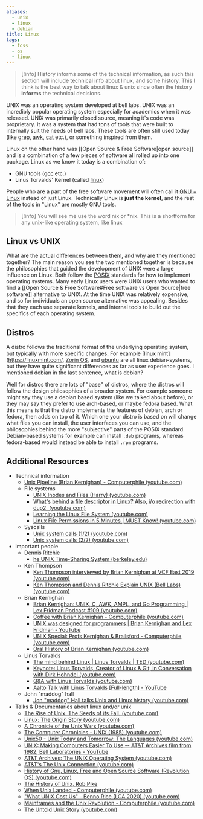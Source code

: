 ```yaml
---
aliases:
  - unix
  - linux
  - debian
title: Linux
tags:
  - foss
  - os
  - linux
---
```

>[!info]
> History informs some of the technical information, as such this section will include technical info about linux, and some history. This I think is the best way to talk about linux & unix since often the history **informs** the technical decisions.

UNIX was an operating system developed at bell labs. UNIX was an incredibly popular operating system especially for academics when it was released. UNIX was primarily closed source, meaning it's code was proprietary. It was a system that had tons of tools that were built to internally suit the needs of bell labs. These tools are often still used today (like [grep](https://www.gnu.org/software/grep/manual/grep.html), [awk](https://www.gnu.org/software/gawk/manual/gawk.html), [cat](https://www.gnu.org/software/coreutils/manual/html_node/cat-invocation.html#cat-invocation) etc.), or something inspired from them. 

Linux on the other hand was [[Open Source & Free Software|open source]] and is a combination of a few pieces of software all rolled up into one package. Linux as we know it today is a combination of:

- GNU tools ([gcc](https://gcc.gnu.org/) etc.)
- Linus Torvalds' Kernel (called [linux](https://github.com/torvalds/linux))

People who are a part of the free software movement will often call it [GNU + Linux](https://en.wikipedia.org/wiki/GNU/Linux_naming_controversy) instead of just Linux. Technically Linux is **just the kernel**, and the rest of the tools in "Linux" are mostly GNU tools.

>[!info]
>You will see me use the word nix or \*nix. This is a shortform for any unix-like operating system, like linux

## Linux vs UNIX
What are the actual differences between them, and why are they mentioned together? The main reason you see the two mentioned together is because the philosophies that guided the development of UNIX were a large influence on Linux. Both follow the [POSIX](https://pubs.opengroup.org/onlinepubs/9699919799.2018edition/) standards for how to implement operating systems. Many early Linux users were UNIX users who wanted to find a [[Open Source & Free Software#Free software vs Open Source|free software]] alternative to UNIX. At the time UNIX was relatively expensive, and so for individuals an open source alternative was appealing. Besides that they each use separate kernels, and internal tools to build out the specifics of each operating system.

## Distros
A distro follows the traditional format of the underlying operating system, but typically with more specific changes. For example [linux mint](https://linuxmint.com/, [Zorin OS](https://zorin.com/os/), and [ubuntu](https://ubuntu.com/) are all linux debian-systems, but they have quite significant differences as far as user experience goes. I mentioned debian in the last sentence, what is debian?

Well for distros there are lots of "base" of distros, where the distros will follow the design philosophies of a broader system. For example someone might say they use a debian based system (like we talked about before), or they may say they prefer to use arch-based, or maybe fedora based. What this means is that the distro implements the features of debian, arch or fedora, then adds on top of it. Which one your distro is based on will change what files you can install, the user interfaces you can use, and the philosophies behind the more "subjective" parts of the POSIX standard. Debian-based systems for example can install `.deb` programs, whereas fedora-based would instead be able to install `.rpm` programs. 

## Additional Resources
- Technical information
	- [Unix Pipeline (Brian Kernighan) - Computerphile (youtube.com)](https://www.youtube.com/watch?v=bKzonnwoR2I)
	- File systems
		- [UNIX Inodes and Files (Harry) (youtube.com)](https://www.youtube.com/watch?v=3P8n1uC0tyI)
		- [What's behind a file descriptor in Linux? Also, i/o redirection with dup2. (youtube.com)](https://www.youtube.com/watch?v=rW_NV6rf0rM)
		- [Learning the Linux File System (youtube.com)](https://www.youtube.com/watch?v=HIXzJ3Rz9po)
		- [Linux File Permissions in 5 Minutes | MUST Know! (youtube.com)](https://www.youtube.com/watch?v=LnKoncbQBsM)
	- Syscalls
		- [Unix system calls (1/2) (youtube.com)](https://www.youtube.com/watch?v=xHu7qI1gDPA)
		- [Unix system calls (2/2) (youtube.com)](https://www.youtube.com/watch?v=2DrjQBL5FMU)
- Important people
	- Dennis Ritchie
		- [he UNIX Time-Sharing System (berkeley.edu)](https://dsf.berkeley.edu/cs262/unix.pdf)
	- Ken Thompson
		- [Ken Thompson interviewed by Brian Kernighan at VCF East 2019 (youtube.com)](https://www.youtube.com/watch?v=EY6q5dv_B-o)
		- [Ken Thompson and Dennis Ritchie Explain UNIX (Bell Labs) (youtube.com)](https://www.youtube.com/watch?v=JoVQTPbD6UY)
	- Brian Kernighan
		- [Brian Kernighan: UNIX, C, AWK, AMPL, and Go Programming | Lex Fridman Podcast #109 (youtube.com)](https://www.youtube.com/watch?v=O9upVbGSBFo)
		- [Coffee with Brian Kernighan - Computerphile (youtube.com)](https://www.youtube.com/watch?v=GNyQxXw_oMQ)
		- [UNIX was designed for programmers | Brian Kernighan and Lex Fridman - YouTube](https://www.youtube.com/watch?v=v0ON23Y4W68)
		- [UNIX Special: Profs Kernighan & Brailsford - Computerphile (youtube.com)](https://www.youtube.com/watch?v=vT_J6xc-Az0)
		- [Oral History of Brian Kernighan (youtube.com)](https://www.youtube.com/watch?v=bTWv-l0JhAc)
	- Linus Torvalds
		- [The mind behind Linux | Linus Torvalds | TED (youtube.com)](https://www.youtube.com/watch?v=o8NPllzkFhE)
		- [Keynote: Linus Torvalds, Creator of Linux & Git, in Conversation with Dirk Hohndel (youtube.com)](https://www.youtube.com/watch?v=OvuEYtkOH88)
		- [Q&A with Linus Torvalds (youtube.com)](https://www.youtube.com/watch?v=7SofmXIYvGM)
		- [Aalto Talk with Linus Torvalds [Full-length] - YouTube](https://www.youtube.com/watch?v=MShbP3OpASA)
	- John "maddog" hall
		- [Jon "maddog" Hall talks Unix and Linux history (youtube.com)](https://www.youtube.com/watch?v=EZMA3Ge144U)
- Talks & Documentaries about linux and/or unix
	- [The Rise of Unix. The Seeds of its Fall. (youtube.com)](https://www.youtube.com/watch?v=HADp3emVABg)
	- [Linux: The Origin Story (youtube.com)](https://www.youtube.com/watch?v=s7u7jBwIocU)
	- [A Chronicle of the Unix Wars (youtube.com)](https://www.youtube.com/watch?v=Ffh3DRFzRL0)
	- [The Computer Chronicles - UNIX (1985) (youtube.com)](https://www.youtube.com/watch?v=0DdoGPav3fc)
	- [Unix50 - Unix Today and Tomorrow: The Languages (youtube.com)](https://www.youtube.com/watch?v=xnCgoEyz31M)
	- [UNIX: Making Computers Easier To Use -- AT&T Archives film from 1982, Bell Laboratories - YouTube](https://www.youtube.com/watch?v=XvDZLjaCJuw)
	- [AT&T Archives: The UNIX Operating System (youtube.com)](https://www.youtube.com/watch?v=tc4ROCJYbm0)
	- [AT&T's The Unix Connection (youtube.com)](https://www.youtube.com/watch?v=JJlz0JIbHt8)
	- [History of Gnu, Linux, Free and Open Source Software (Revolution OS) (youtube.com)](https://www.youtube.com/watch?v=vjMZssWMweA)
	- [The History of Unix, Rob Pike](https://youtu.be/_2NI6t2r_Hs?si=FV5i3UIYxLHOlP7u&t=220)
	- [When Unix Landed - Computerphile (youtube.com)](https://www.youtube.com/watch?v=fCDsn7OTNMg)
	- ["What UNIX Cost Us" - Benno Rice (LCA 2020) (youtube.com)](https://www.youtube.com/watch?v=9-IWMbJXoLM)
	- [Mainframes and the Unix Revolution - Computerphile (youtube.com)](https://www.youtube.com/watch?v=-rPPqm44xLs)
	- [The Untold Unix Story (youtube.com)](https://www.youtube.com/watch?v=2oU6zEZafnQ)
